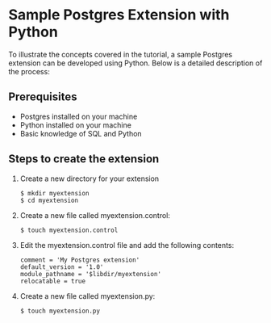 <!DOCTYPE html>
<html>
<body>
	<h1>Sample Postgres Extension with Python</h1>
	<p>To illustrate the concepts covered in the tutorial, a sample Postgres extension can be developed using Python. Below is a detailed description of the process:</p>
<p>
	<h2>Prerequisites </h2>
	<ul>
		<li>Postgres installed on your machine</li>
		<li>Python installed on your machine</li>
		<li>Basic knowledge of SQL and Python</li>
	</ul>
</p>
  <p>
	<h2>Steps to create the extension</h2>
	<ol>
		<li>Create a new directory for your extension</li>
<pre><code>$ mkdir myextension
$ cd myextension</code></pre>
		<li>Create a new file called myextension.control:</li>
<pre><code>$ touch myextension.control</code></pre>
		<li>Edit the myextension.control file and add the following contents:</li>
<pre><code>comment = 'My Postgres extension'
default_version = '1.0'
module_pathname = '$libdir/myextension'
relocatable = true</pre></code>
		<li>Create a new file called myextension.py:</li>
<pre><code>$ touch myextension.py</code></pre>
		
		
</body>
</html>

		
